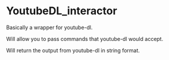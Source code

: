 # YoutubeDL_interactor
Basically a wrapper for youtube-dl.

Will allow you to pass commands that youtube-dl would accept.

Will return the output from youtube-dl in string format.

